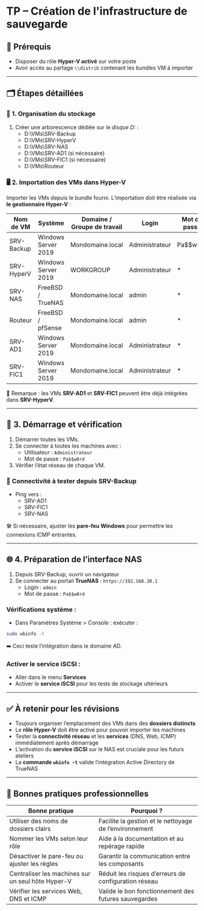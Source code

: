 # TP – Création de l'infrastructure de sauvegarde

## 🧰 Prérequis

- Disposer du rôle **Hyper-V activé** sur votre poste
- Avoir accès au partage `\\distrib` contenant les bundles VM à importer

---

## 🗂️ Étapes détaillées

### 📁 1. Organisation du stockage

1. Créer une arborescence dédiée sur le *disque D:* :
    - D:\VMs\SRV-Backup
    - D:\VMs\SRV-HyperV
    - D:\VMs\SRV-NAS
    - D:\VMs\SRV-AD1 (si nécessaire)
    - D:\VMs\SRV-FIC1 (si nécessaire)
    - D:\VMs\Routeur

### 🖥️ 2. Importation des VMs dans Hyper-V

Importer les VMs depuis le bundle fourni. L’importation doit être réalisée via **le gestionnaire Hyper-V** :

|Nom de VM|Système|Domaine / Groupe de travail|Login|Mot de passe|
|---|---|---|---|---|
|SRV-Backup|Windows Server 2019|Mondomaine.local|Administrateur|Pa$$w0rd|
|SRV-HyperV|Windows Server 2019|WORKGROUP|Administrateur|*|
|SRV-NAS|FreeBSD / TrueNAS|Mondomaine.local|admin|*|
|Routeur|FreeBSD / pfSense|Mondomaine.local|admin|*|
|SRV-AD1|Windows Server 2019|Mondomaine.local|Administrateur|*|
|SRV-FIC1|Windows Server 2019|Mondomaine.local|Administrateur|*|

📝 Remarque : les VMs **SRV-AD1** et **SRV-FIC1** peuvent être déjà intégrées dans **SRV-HyperV**.

---

## 🔎 3. Démarrage et vérification

1. Démarrer toutes les VMs.
2. Se connecter à toutes les machines avec :
    - Utilisateur : `Administrateur`
    - Mot de passe : `Pa$$w0rd`
3. Vérifier l’état réseau de chaque VM.

### 🔗 Connectivité à tester depuis **SRV-Backup**

- Ping vers :
    - SRV-AD1
    - SRV-FIC1
    - SRV-NAS

🛠️ Si nécessaire, ajuster les **pare-feu Windows** pour permettre les connexions ICMP entrantes.

---

## 🌐 4. Préparation de l’interface NAS

1. Depuis SRV-Backup, ouvrir un navigateur
2. Se connecter au portail **TrueNAS** : `https://192.168.30.1`
    - Login : `admin`
    - Mot de passe : `Pa$$w0rd`

### Vérifications système :

- Dans Paramètres Système > Console : exécuter :

```bash
sudo wbinfo -t
```

➡️ Ceci teste l’intégration dans le domaine AD.

### Activer le service iSCSI :

- Aller dans le menu **Services**
- Activer le **service iSCSI** pour les tests de stockage ultérieurs

---

## ✅ À retenir pour les révisions

- Toujours organiser l’emplacement des VMs dans des **dossiers distincts**
- Le **rôle Hyper-V** doit être activé pour pouvoir importer les machines
- Tester la **connectivité réseau** et les **services** (DNS, Web, ICMP) immédiatement après démarrage
- L’activation du **service iSCSI** sur le NAS est cruciale pour les futurs ateliers
- La **commande `wbinfo -t`** valide l’intégration Active Directory de TrueNAS

---

## 📌 Bonnes pratiques professionnelles

|Bonne pratique|Pourquoi ?|
|---|---|
|Utiliser des noms de dossiers clairs|Facilite la gestion et le nettoyage de l’environnement|
|Nommer les VMs selon leur rôle|Aide à la documentation et au repérage rapide|
|Désactiver le pare-feu ou ajuster les règles|Garantir la communication entre les composants|
|Centraliser les machines sur un seul hôte Hyper-V|Réduit les risques d’erreurs de configuration réseau|
|Vérifier les services Web, DNS et ICMP|Valide le bon fonctionnement des futures sauvegardes|
